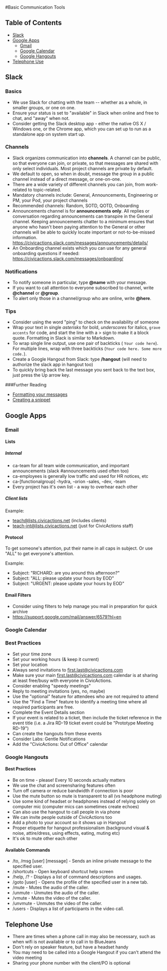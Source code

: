#Basic Communication Tools

## Table of Contents
- [Slack](#slack)
- [Google Apps](#google-apps)
	* [Gmail](#gmail)
	* [Google Calendar](#google-calendar)
	* [Google Hangouts](#hangouts)
- [Telephone Use](#telephone-use)

## <a name="slack"></a>Slack

### Basics
* We use Slack for chatting with the team -- whether as a whole, in smaller groups, or one on one.
* Ensure your status is set to "available" in Slack when online and free to chat, and "away" when not.
* Consider getting the Slack desktop app - either the native OS X / Windows one, or the Chrome app, which you can set up to run as a standalone app on system start up.

### Channels
* Slack organizes communication into **channels**. A channel can be public, so that everyone can join, or private, so that messages are shared with only select individuals. Most project channels are private by default.
* We default to open, so when in doubt, message the group in a public channel instead of a direct message, or one-on-one.
* There are a wide variety of different channels you can join, from work-related to topic-related.
* Mandatory channels include: General, Announcements, Engineering or PM, your Pod, your project channels
* Recommended channels: Random, SOTD, QOTD, Onboarding
* Announcements channel is for **announcements only**. All replies or conversation regarding announcements can transpire in the General channel. Keeping announcements chatter to a minimum ensures that anyone who hasn't been paying attention to the General or other channels will be able to quickly locate important or not-to-be-missed information. https://civicactions.slack.com/messages/announcements/details/
* An Onboarding channel exists which you can use for any general onboarding questions if needed: https://civicactions.slack.com/messages/onboarding/

### Notifications
* To notify someone in particular, type **@name** with your message.
* If you want to call attention to everyone subscribed to channel, write **@channel** or **@group**.
* To alert only those in a channel/group who are online, write **@here**.

### Tips
* Consider using the word "ping" to check on the availability of someone
* Wrap your text in single *asterisks* for bold, _underscores_ for italics, `grave accents` for code, and start the line with a > sign to make it a block quote. Formatting in Slack is similar to Markdown.
* To wrap single line output, use one pair of backticks ( `Your code here`). For multiple lines, wrap with three backticks (```Your code here. Some more code.```).
* Create a Google Hangout from Slack: type **/hangout** (will need to authorize the slack app in hangout too)
* To quickly bring back the last message you sent back to the text box, just press the Up arrow key.


###Further Reading
* [Formatting your messages](https://slack.zendesk.com/hc/en-us/articles/202288908-Formatting-your-message)
* [Creating a snippet](https://slack.zendesk.com/hc/en-us/articles/204145658-Creating-a-Snippet)


## <a name="google-apps"></a>Google Apps

### <a name="gmail"></a>Email

#### Lists

##### Internal

 * ca-team for all team wide communication, and important announcements (slack #announcements used often too)
 * ca-employees is generally low traffic and used for HR notices, etc
 * ca-[functionalgroup] -hydra, -orion -sales, -dev, -team
 * Every project has it's own list - a way to overhear each other

##### Client lists

Example: 

 * teach@lists.civicactions.net  (includes clients)
 * teach-int@lists.civicactions.net (just for CivicActions staff)

#### Protocol

To get someone's attention, put their name in all caps in subject. Or use "ALL" to get everyone's attention. 

Example: 

* Subject: "RICHARD: are you around this afternoon?"
* Subject: "ALL: please update your hours by EOD"
* Subject: "URGENT: please update your hours by EOD"

#### Email Filters

* Consider using filters to help manage you mail in preparation for quick archive
* https://support.google.com/mail/answer/6579?hl=en

### <a name="google-calendar"></a>Google Calendar

### Best Practices
* Set your time zone
* Set your working hours (& keep it current)
* Set your location
* Always send invitations to first.last@civicactions.com
* Make sure your main first.last@civicactions.com calendar is at sharing at least free/busy with everyone in CivicActions.
* Consider enabling "speedy meetings"
* Reply to meeting invitations (yes, no, maybe)
* Use the "optional" feature for attendees who are not required to attend
* Use the "Find a Time" feature to identify a meeting time where all required participants are free. 
* Complete the Event Details section
* If your event is related to a ticket, then include the ticket reference in the event title (i.e. a Jira RD-19 ticket event could be "Prototype Meeting RD-19")
* Can create the hangouts from these events
* Consider Labs: Gentle Notifications
* Add the "CivicActions: Out of Office" calendar

### <a name="google-hangouts"></a>Google Hangouts
#### Best Practices
* Be on time - please! Every 10 seconds actually matters
* We use the chat and screensharing features often
* Turn off camera or reduce bandwidth if connection is poor
* Use the mute button so mute is transparent to all (vs headphone muting)
* Use some kind of headset or headphones instead of relying solely on computer mic (computer mics can sometimes create echoes)
* Can also use the hangout to call people in via phone
* We can invite people outside of CivicActions too
* Add a photo to your account so it shows up in Hangout
* Proper etiquette for hangout professionalism (background visual & noise, attire/dress, using effects, eating, muting etc)
* It's ok to mute other each other 

#### Available Commands

* /to, /msg [user] [message] - Sends an inline private message to the specified user.
* /shortcuts - Open keyboard shortcut help screen
* /help, /? - Displays a list of command descriptions and usages.
* /goto [user] - Opens the profile of the specified user in a new tab.
* /mute - Mutes the audio of the caller.
* /unmute - Unmutes the audio of the caller.
* /vmute - Mutes the video of the caller.
* /unvmute - Unmutes the video of the caller.
* /users - Displays a list of participants in the video call.

## <a name="telephone-use"></a>Telephone Use
* There are times when a phone call in may also be necessary, such as when wifi is not available or to call in to BlueJeans
* Don't rely on speaker feature, but have a headset handy
* You may need to be called into a Google Hangout if you can't attend the video meeting
* Sharing your phone number with the client/PO is optional
